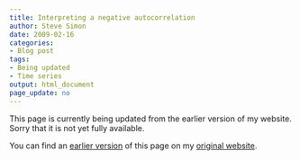 ```yaml
---
title: Interpreting a negative autocorrelation
author: Steve Simon
date: 2009-02-16
categories:
- Blog post
tags:
- Being updated
- Time series
output: html_document
page_update: no
---
```


This page is currently being updated from the earlier version of my website. Sorry that it is not yet fully available.

<!---More--->

You can find an [earlier version][sim1] of this page on my [original website][sim2].

[sim1]: http://www.pmean.com/09/NegativeAutocorrelation.html
[sim2]: http://www.pmean.com/original_site.html
